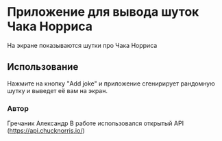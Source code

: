 # Приложение для вывода шуток Чака Норриса

На экране показываются шутки про Чака Норриса

## Использование

Нажмите на кнопку "Add joke" и приложение сгенирирует рандомную шутку
и выведет её вам на экран.

### Автор

Гречаник Александр
В работе использовался открытый API (https://api.chucknorris.io/)
